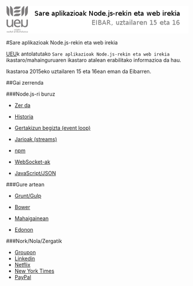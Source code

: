 ![Alt text](https://raw.githubusercontent.com/jimakker/Sare-aplikazioak-Node.js-rekin-eta-web-irekia/master/irudiak/goiburua.png)

#Sare aplikazioak Node.js-rekin eta web irekia

[UEU](http://www.ueu.eus/)k antolatutako `Sare aplikazioak Node.js-rekin eta web irekia` ikastaro/mahainguruaren ikastaro atalean erabilitako informazioa da hau.

Ikastaroa 2015eko uztailaren 15 eta 16ean eman da Eibarren.


##Gai zerrenda

###Node.js-ri buruz

* [Zer da](https://github.com/jimakker/Sare-aplikazioak-Node.js-rekin-eta-web-irekia/blob/master/zer_da.md)

* [Historia](https://github.com/jimakker/Sare-aplikazioak-Node.js-rekin-eta-web-irekia/blob/master/historia.md)

* [Gertakizun begizta (event loop)](https://github.com/jimakker/Sare-aplikazioak-Node.js-rekin-eta-web-irekia/blob/master/event_loop.md)

* [Jarioak (streams)](https://github.com/jimakker/Sare-aplikazioak-Node.js-rekin-eta-web-irekia/blob/master/historia.md)

* [npm](https://github.com/jimakker/Sare-aplikazioak-Node.js-rekin-eta-web-irekia/blob/master/npm.md)

* [WebSocket-ak](https://github.com/jimakker/Sare-aplikazioak-Node.js-rekin-eta-web-irekia/blob/master/websocketak.md)

* [JavaScript/JSON](https://github.com/jimakker/Sare-aplikazioak-Node.js-rekin-eta-web-irekia/blob/master/JSON.md)

###Gure artean

* [Grunt/Gulp](https://github.com/jimakker/Sare-aplikazioak-Node.js-rekin-eta-web-irekia/blob/master/grunt_gulp.md)

* [Bower](https://github.com/jimakker/Sare-aplikazioak-Node.js-rekin-eta-web-irekia/blob/master/bower.md)

* [Mahaigainean](https://github.com/jimakker/Sare-aplikazioak-Node.js-rekin-eta-web-irekia/blob/master/nodejs_mahaingainean.md)

* [Edonon](https://github.com/jimakker/Sare-aplikazioak-Node.js-rekin-eta-web-irekia/blob/master/JavaScript_all_the_things.md)


###Nork/Nola/Zergatik

* [Groupon](https://github.com/jimakker/Sare-aplikazioak-Node.js-rekin-eta-web-irekia/blob/master/nork_nola_zergatik/Groupon.md)
* [Linkedin](https://github.com/jimakker/Sare-aplikazioak-Node.js-rekin-eta-web-irekia/blob/master/nork_nola_zergatik/Linkedin.md)
* [Netflix](https://github.com/jimakker/Sare-aplikazioak-Node.js-rekin-eta-web-irekia/blob/master/nork_nola_zergatik/Netflix.md)
* [New York Times](https://github.com/jimakker/Sare-aplikazioak-Node.js-rekin-eta-web-irekia/blob/master/nork_nola_zergatik/NewYorkTimes.md)
* [PayPal](https://github.com/jimakker/Sare-aplikazioak-Node.js-rekin-eta-web-irekia/blob/master/nork_nola_zergatik/PayPal.md)








